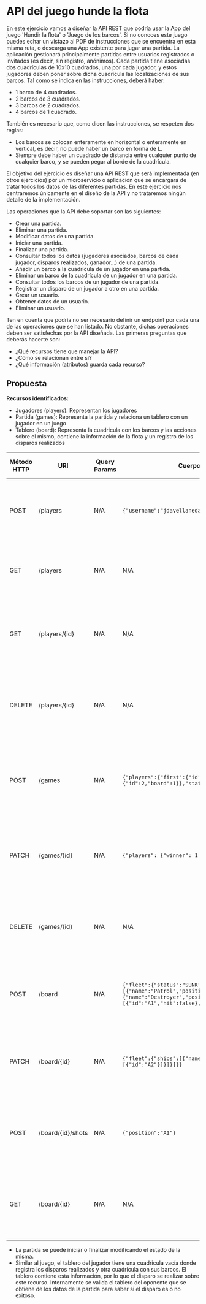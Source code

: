 # API del juego hunde la flota

En este ejercicio vamos a diseñar la API REST que podría usar la App del juego 'Hundir la flota' o 'Juego de los barcos'.
Si no conoces este juego puedes echar un vistazo al PDF de instrucciones que se encuentra en esta misma ruta, o descarga una App existente para jugar una partida. La aplicación gestionará principalmente partidas entre usuarios registrados o invitados (es decir, sin registro, anónimos). Cada partida tiene asociadas dos cuadrículas de 10x10 cuadrados, una por cada jugador, y estos jugadores deben poner sobre dicha cuadrícula las localizaciones de sus barcos. Tal como se indica en las instrucciones, deberá haber:
- 1 barco de 4 cuadrados.
- 2 barcos de 3 cuadrados.
- 3 barcos de 2 cuadrados.
- 4 barcos de 1 cuadrado.

También es necesario que, como dicen las instrucciones, se respeten dos reglas:
- Los barcos se colocan enteramente en horizontal o enteramente en vertical, es decir, no puede haber un barco en forma de L.
- Siempre debe haber un cuadrado de distancia entre cualquier punto de cualquier barco, y se pueden pegar al borde de la cuadrícula.

El objetivo del ejercicio es diseñar una API REST que será implementada (en otros ejercicios) por un microservicio o aplicación que se encargará de tratar todos los datos de las diferentes partidas. En este ejercicio nos centraremos únicamente en el diseño de la API y no trataremos ningún detalle de la implementación.

Las operaciones que la API debe soportar son las siguientes:
- Crear una partida.
- Eliminar una partida.
- Modificar datos de una partida.
- Iniciar una partida.
- Finalizar una partida.
- Consultar todos los datos (jugadores asociados, barcos de cada jugador, disparos realizados, ganador...) de una partida.
- Añadir un barco a la cuadrícula de un jugador en una partida.
- Eliminar un barco de la cuadrícula de un jugador en una partida.
- Consultar todos los barcos de un jugador de una partida.
- Registrar un disparo de un jugador a otro en una partida.
- Crear un usuario.
- Obtener datos de un usuario.
- Eliminar un usuario.

Ten en cuenta que podría no ser necesario definir un endpoint por cada una de las operaciones que se han listado. No obstante, dichas operaciones deben ser satisfechas por la API diseñada. Las primeras preguntas que deberás hacerte son:
- ¿Qué recursos tiene que manejar la API?
- ¿Cómo se relacionan entre sí?
- ¿Qué información (atributos) guarda cada recurso?

## Propuesta

**Recursos identificados:**

- Jugadores (players): Representan los jugadores
- Partida (games): Representa la partida y relaciona un tablero con un jugador en un juego
- Tablero (board): Representa la cuadricula con los barcos y las acciones sobre el mismo, contiene la información de la flota y un registro de los disparos realizados

| Método HTTP | URI               | Query Params | Cuerpo de la Petición                                                                                                                                                             | Cuerpo de la Respuesta                                                                                                                                                                                                            | Códigos de Respuesta                                                            |
|-------------|-------------------|--------------|-----------------------------------------------------------------------------------------------------------------------------------------------------------------------------------|-----------------------------------------------------------------------------------------------------------------------------------------------------------------------------------------------------------------------------------|---------------------------------------------------------------------------------|
| POST        | /players          | N/A          | `{"username":"jdavellaneda","email":"uncorreo@gmail.com"}`                                                                                                                        | `{"id": 1, "username":"jdavellaneda","email":"uncorreo@gmail.com"}`                                                                                                                                                               | 201 Created<br/>400 Bad request<br/>500 Internal Server Error                   |
| GET         | /players          | N/A          | N/A                                                                                                                                                                               | `[{"id": 1, "username":"jdavellaneda","email":"uncorreo@gmail.com"}]`                                                                                                                                                             | 200 OK<br/>400 Bad request<br/>500 Internal Server Error                        |
| GET         | /players/{id}     | N/A          | N/A                                                                                                                                                                               | `{"id": 1, "username":"jdavellaneda","email":"uncorreo@gmail.com"}`                                                                                                                                                               | 200 OK<br/>400 Bad request<br/>404 Not found<br/>500 Internal Server Error      |
| DELETE      | /players/{id}     | N/A          | N/A                                                                                                                                                                               | N/A                                                                                                                                                                                                                               | 200 OK<br/>400 Bad request<br/>404 Not found<br/>500 Internal Server Error      |
| POST        | /games            | N/A          | `{"players":{"first":{"id":1,"board":1},"second":{"id":2,"board":1}},"status":"CREATED"}`                                                                                         | `{"id":"1","players":{"first":{"id":1,"board":1},"second":{"id":2,"board":1},"winner":null},"status":"CREATED","date":"2024-02-19T00:49:46Z"}`                                                                                    | 201 Created<br/>400 Bad request<br/>404 Not found<br/>500 Internal Server Error |
| PATCH       | /games/{id}       | N/A          | `{"players": {"winner": 1 },"status":"FINISHED"}`                                                                                                                                 | `{"id":"1","players":{"first":{"id":1,"board":1},"second":{"id":2,"board":1},"winner": 1 },"status":"FINISHED","date":"2024-02-19T00:49:46Z"}`                                                                                    | 200 OK <br/>400 Bad request<br/>404 Not found<br/>500 Internal Server Error     |
| DELETE      | /games/{id}       | N/A          | N/A                                                                                                                                                                               | N/A                                                                                                                                                                                                                               | 200 OK <br/>400 Bad request<br/>404 Not found<br/>500 Internal Server Error     |
| POST        | /board            | N/A          | `{"fleet":{"status":"SUNK","ships":[{"name":"Patrol","positions":[{"id":"A1","hit":true}]},{"name":"Destroyer","positions":[{"id":"A1","hit":false},{"id":"A2","hit":false}]}]}}` | `{"id": 1, "fleet":{"status":"SUNK","ships":[{"name":"Patrol","positions":[{"id":"A1","hit":true}]},{"name":"Destroyer","positions":[{"id":"A1","hit":false},{"id":"A2","hit":false}]}]}}`                                        | 201 Created <br/>400 Bad request<br/>500 Internal Server Error                  |
| PATCH       | /board/{id}       | N/A          | `{"fleet":{"ships":[{"name":"Patrol","positions":[{"id":"A2"}]}]}]}}`                                                                                                             | `{"id": 1, "fleet":{"status":"SUNK","ships":[{"name":"Patrol","positions":[{"id":"A2","hit":true}]},{"name":"Destroyer","positions":[{"id":"A1","hit":false},{"id":"A2","hit":false}]}]}}`                                        | 200 OK <br/>400 Bad request<br/>404 Not found<br/>500 Internal Server Error                       |
| POST        | /board/{id}/shots | N/A          | `{"position":"A1"}`                                                                                                                                                               | `{"id": 1, "fleet":{"status":"SUNK","ships":[{"name":"Patrol","positions":[{"id":"A1","hit":true}]},{"name":"Destroyer","positions":[{"id":"A1","hit":false},{"id":"A2","hit":false}]}]},"shots":[{"position":"A1","hit":true}]}` | 200 OK <br/>400 Bad request<br/>404 Not found<br/>500 Internal Server Error                       |
| GET         | /board/{id}       | N/A          | N/A                                                                                                                                                                               | `{"id": 1, "fleet":{"status":"SUNK","ships":[{"name":"Patrol","positions":[{"id":"A1","hit":true}]},{"name":"Destroyer","positions":[{"id":"A1","hit":false},{"id":"A2","hit":false}]}]},"shots":[{"position":"A1","hit":true}]}`  | 200 OK <br/>400 Bad request<br/>404 Not found<br/>500 Internal Server Error                       |

- La partida se puede iniciar o finalizar modificando el estado de la misma.
- Similar al juego, el tablero del jugador tiene una cuadricula vacía donde registra los disparos realizados y otra cuadricula con sus barcos. El tablero contiene esta información, por lo que el disparo se realizar sobre este recurso. Internamente se valida el tablero del oponente que se obtiene de los datos de la partida para saber si el disparo es o no exitoso.

